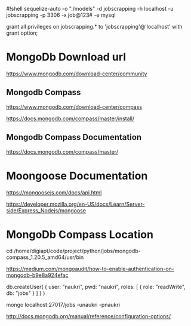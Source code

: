 
#!shell
sequelize-auto -o "./models" -d jobscrapping -h localhost -u jobscrapping -p 3306 -x job@123# -e mysql


grant all privileges on jobscrapping.* to 'jobscrapping'@'localhost' with grant option;



# MongoDb Download url
https://www.mongodb.com/download-center/community

## Mongodb Compass
https://www.mongodb.com/download-center/compass

https://docs.mongodb.com/compass/master/install/

## Mongodb Compass Documentation
https://docs.mongodb.com/compass/master/


# Moongoose Documentation
https://mongoosejs.com/docs/api.html


https://developer.mozilla.org/en-US/docs/Learn/Server-side/Express_Nodejs/mongoose



# MongoDb Compass Location
cd /home/digiapt/code/project/python/jobs/mongodb-compass_1.20.5_amd64/usr/bin


https://medium.com/mongoaudit/how-to-enable-authentication-on-mongodb-b9e8a924efac

db.createUser(
  {
    user: "naukri",
    pwd: "naukri",
    roles: [ { role: "readWrite", db: "jobs" } ]
  }
)

mongo localhost:27017/jobs -unaukri -pnaukri

http://docs.mongodb.org/manual/reference/configuration-options/